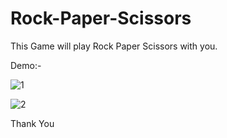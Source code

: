 # Rock-Paper-Scissors

This Game will play Rock Paper Scissors with you.

Demo:-


![1](https://user-images.githubusercontent.com/104313938/204611105-3ef9d695-b7c4-4e70-ad49-8b7a677c94af.PNG)

![2](https://user-images.githubusercontent.com/104313938/204611124-7b7470e3-f62f-4455-b784-236d0c36636d.PNG)

Thank You
